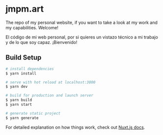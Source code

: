 # jmpm.art
The repo of my personal website, if you want to take a look at my work and my capabilities. Welcome!

El código de mi web personal, por si quieres un vistazo técnico a mi trabajo y de lo que soy capaz. ¡Bienvenido!

## Build Setup

```bash
# install dependencies
$ yarn install

# serve with hot reload at localhost:3000
$ yarn dev

# build for production and launch server
$ yarn build
$ yarn start

# generate static project
$ yarn generate
```

For detailed explanation on how things work, check out [Nuxt.js docs](https://nuxtjs.org).
